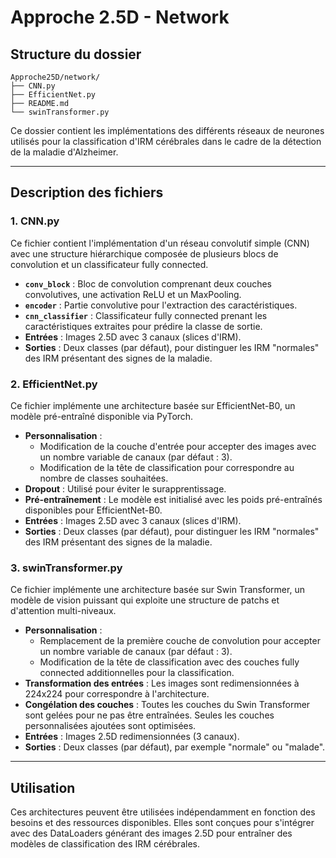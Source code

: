 # Approche 2.5D - Network

## Structure du dossier

```
Approche25D/network/
├── CNN.py
├── EfficientNet.py
├── README.md
└── swinTransformer.py
```

Ce dossier contient les implémentations des différents réseaux de neurones utilisés pour la classification d'IRM cérébrales dans le cadre de la détection de la maladie d'Alzheimer.

---

## Description des fichiers

### 1. **CNN.py**
Ce fichier contient l'implémentation d'un réseau convolutif simple (CNN) avec une structure hiérarchique composée de plusieurs blocs de convolution et un classificateur fully connected.

- **`conv_block`** : Bloc de convolution comprenant deux couches convolutives, une activation ReLU et un MaxPooling.
- **`encoder`** : Partie convolutive pour l'extraction des caractéristiques.
- **`cnn_classifier`** : Classificateur fully connected prenant les caractéristiques extraites pour prédire la classe de sortie.
- **Entrées** : Images 2.5D avec 3 canaux (slices d'IRM).
- **Sorties** : Deux classes (par défaut), pour distinguer les IRM "normales" des IRM présentant des signes de la maladie.

### 2. **EfficientNet.py**
Ce fichier implémente une architecture basée sur EfficientNet-B0, un modèle pré-entraîné disponible via PyTorch.

- **Personnalisation** :
  - Modification de la couche d'entrée pour accepter des images avec un nombre variable de canaux (par défaut : 3).
  - Modification de la tête de classification pour correspondre au nombre de classes souhaitées.
- **Dropout** : Utilisé pour éviter le surapprentissage.
- **Pré-entraînement** : Le modèle est initialisé avec les poids pré-entraînés disponibles pour EfficientNet-B0.
- **Entrées** : Images 2.5D avec 3 canaux (slices d'IRM).
- **Sorties** : Deux classes (par défaut), pour distinguer les IRM "normales" des IRM présentant des signes de la maladie.

### 3. **swinTransformer.py**
Ce fichier implémente une architecture basée sur Swin Transformer, un modèle de vision puissant qui exploite une structure de patchs et d'attention multi-niveaux.

- **Personnalisation** :
  - Remplacement de la première couche de convolution pour accepter un nombre variable de canaux (par défaut : 3).
  - Modification de la tête de classification avec des couches fully connected additionnelles pour la classification.
- **Transformation des entrées** : Les images sont redimensionnées à 224x224 pour correspondre à l'architecture.
- **Congélation des couches** : Toutes les couches du Swin Transformer sont gelées pour ne pas être entraînées. Seules les couches personnalisées ajoutées sont optimisées.
- **Entrées** : Images 2.5D redimensionnées (3 canaux).
- **Sorties** : Deux classes (par défaut), par exemple "normale" ou "malade".

---

## Utilisation

Ces architectures peuvent être utilisées indépendamment en fonction des besoins et des ressources disponibles. Elles sont conçues pour s'intégrer avec des DataLoaders générant des images 2.5D pour entraîner des modèles de classification des IRM cérébrales.
